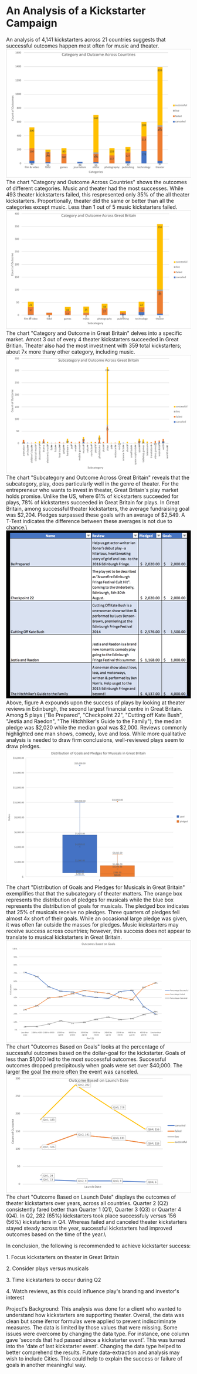 # An Analysis of a Kickstarter Campaign
An analysis of 4,141 kickstarters across 21 countries suggests that successful outcomes happen most often for  music and theater.\
![Category and Outcomes Across Countries.png](https://github.com/dagibbins186/Kickstarter-Analysis/blob/main/Kickstarter%20Graphs/Category%20and%20Outcome%20Across%20Countries.png)\
The chart "Category and Outcome Across Countries" shows the outcomes of different categories. Music and theater had the most successes. While 493 theater kickstarters failed, this respresented only 35% of the all theater kickstarters. Proportionally, theater did the same or better than all the categories except music. Less than 1 out of 5 music kickstarters failed.\
![Category_and_Outcomes_Across_Great_Britain](https://github.com/dagibbins186/Kickstarter-Analysis/blob/main/Kickstarter%20Graphs/Category_and_Outcomes_Across_Great_Britain.png)\
The chart "Category and Outcome in Great Britain" delves into a specific market. Amost 3 out of every 4 theater kickstarters succeeded in Great Britian. Theater also had the most investment with 359 total kickstarters; about 7x more thany other category, including music.\
![Subcategory_and_Outcomes_in_Great_Britain](https://github.com/dagibbins186/Kickstarter-Analysis/blob/main/Kickstarter%20Graphs/Subcategory_and_Outcomes_in_Great_Britain.png)
The chart "Subcategory and Outcome Across Great Britain" reveals that the subcategory, play, does particularly well in the genre of theater. For the entrepreneur who wants to invest in theater, Great Britain's play market holds promise. Unlike the US, where 61% of kickstarters succeeded for plays, 78% of kickstarters succeeded in Great Britain for plays. In Great Britain, among successful theater kickstarters, the average fundraising goal was $2,204. Pledges surpassed these goals with an average of $2,549. A T-Test indicates the difference between these averages is not due to chance.\ 
![Edinburgh_Research](https://github.com/dagibbins186/Kickstarter-Analysis/blob/main/Kickstarter%20Graphs/Edinburgh_Research.png)\
Above, figure A expounds upon the success of plays by looking at theater reviews in Edinburgh, the second largest financial centre in Great Britain. Among 5 plays ("Be Prepared", "Checkpoint 22", "Cutting off Kate Bush", "Jestia and Raedon", "The Hitchhiker's Guide to the Family"), the median pledge was $2,020 while the median goal was $2,000. Reviews commonly highlighted one man shows, comedy, love and loss. While more qualitative analysis is needed to draw firm conclusions, well-reviewed plays seem to draw pledges.\
![Distribution%20of%20Goals%20and%20Pledges%20for%20Musicals%20in%20Great%20Britain](https://github.com/dagibbins186/Kickstarter-Analysis/blob/main/Kickstarter%20Graphs/Distribution%20of%20Goals%20and%20Pledges%20for%20Musicals%20in%20Great%20Britain.png)\
The chart "Distribution of Goals and Pledges for Musicals in Great Britain" exemplifies that that the subcategory of theater matters. The orange box represents the distribution of pledges for musicals while the blue box represents the distribution of goals for musicals. The pledged box indicates that 25% of musicals receive no pledges. Three quarters of pledges fell almost 4x short of their goals. While an occasional large pledge was given, it was often far outside the masses for pledges. Music kickstarters may receive success across countries; however, this success does not appear to translate to musical kickstarters in Great Britain.\
![Outcomes_Based_on_Goals.png](https://github.com/dagibbins186/Kickstarter-Analysis/blob/main/Kickstarter%20Graphs/Outcomes_Based_on_Goals.png)\
The chart "Outcomes Based on Goals" looks at the percentage of successful outcomes based on the dollar-goal for the kickstarter. Goals of less than $1,000 led to the most successful outcomes. Successful outcomes dropped precipitously when goals were set over $40,000. The larger the goal the more often the event was canceled.\
![Outcome_Based_on_Launch_Date](https://github.com/dagibbins186/Kickstarter-Analysis/blob/main/Kickstarter%20Graphs/Outcome_Based_on_Launch_Date.png)\
The chart "Outcome Based on Launch Date" displays the outcomes of theater kickstarters over years, across all countries. Quarter 2 (Q2) consistently fared better than Quarter 1 (Q1), Quarter 3 (Q3) or Quarter 4 (Q4). In Q2, 282 (65%) kickstarters took place successfuly versus 156 (56%) kickstarters in Q4. Whereas failed and canceled theater kickstarters stayed steady across the year, successful kickstarters had improved outcomes based on the time of the year.\
<p> In conclusion, the following is recommended to achieve kickstarter success: </p>
<p> 1. Focus kickstarters on theater in Great Britain <p/>
<p> 2. Consider plays versus musicals <p/>
<p> 3. Time kickstarters to occur during Q2 <p/P
<p> 4. Watch reviews, as this could influence play's branding and investor's interest <p/>
<p> <p/>
Project's Background: This analysis was done for a client who wanted to understand how kickstarters are supporting theater. Overall, the data was clean but some iferror formulas were applied to prevent indiscriminate measures. The data is limited by those values that were missing. Some issues were overcome by changing the data type. For instance, one column gave 'seconds that had passed since a kickstarter event'. This was turned into the 'date of last kickstarter event'. Changing the data type helped to better comprehend the results. Future data-extraction and analysis may wish to include Cities. This could help to explain the success or failure of goals in another meaningful way.
